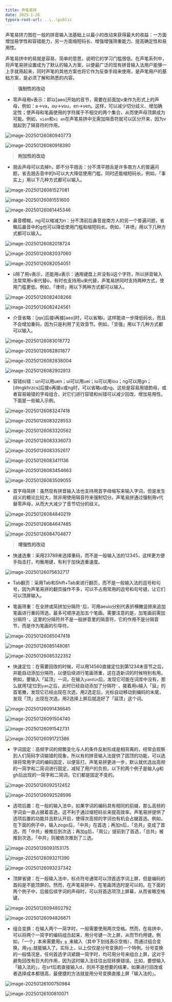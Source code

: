 ```yaml
---
title: 声笔易拼
date: 2025-1-26
typora-root-url: ..\..\public
---
```


声笔易拼力图在一般的拼音输入法基础上以最小的改动来获得最大的收益：一方面增加易学性和容错能力，另一方面缩短码长、增强增强筛重能力、提高确定性和易用性。

声笔易拼中的易就是容易、简单的意思，说明它的学习门槛很低。在声笔系列中，将声笔易拼设置成为了默认的输入方案，以便最广泛的现有拼音输入法用户能够一上手就用起来，同时声笔的其他方案也将它作为反查手段来使用，是声笔用户的基础方案，是必须了解和熟悉的内容。

> **强制性的改动**

- 零声母用v表示：即以[aeo]开始的音节，需要在前面加v来作为形式上的声母，例如：a→va，ou→vou，en→ven。这样，可以减少切分歧义、增加确定性；使声母和笔画使用的字符属于不相交的两个集合，从而使声母顶屏成为可能。例如，`xian`和`xi an`在声笔易拼中无需加隔音符就可以区分开来，因为v就起到了隔音符的作用。

![image-20250126080940773](/images/image-20250126080940773.png)

![image-20250126080918390](/images/image-20250126080918390.png)

> **附加性的改动**

- 翘舌声母可以去掉h，即不分平翘舌：分不清平翘舌是许多南方人的普遍问题，省去翘舌音中的h可以大大降低使用门槛，同时还能缩短码长。例如，「事实上」用以下几种方式都可以输入。

![image-20250126081527081](/images/image-20250126081527081.png)

![image-20250126081551600](/images/image-20250126081551600.png)

![image-20250126081445346](/images/image-20250126081445346.png)

- 鼻音模糊，ng可以缩减为n：分不清前后鼻音是南方人的另一个普遍问题，省略后鼻音中的g也可以降低使用门槛和缩短码长。例如，「井喷」用以下几种方式都可以输入。

![image-20250126082018724](/images/image-20250126082018724.png)

![image-20250126082037060](/images/image-20250126082037060.png)

![image-20250126082054051](/images/image-20250126082054051.png)

- ü除了用v表示，还能用u表示：通用键盘上并没有ü这个字符，所以拼音输入法常常用v来代替ü，有时也支持用u来代替，声笔易拼同时支持两种方式，使用门槛更低。例如，「律师」用以下两种方式都可以输入。

![image-20250126082408266](/images/image-20250126082408266.png)

![image-20250126082424561](/images/image-20250126082424561.png)

- 介音省略：[jqx]后接i再接[aeo]时，可以省略i，这样能进一步降低码长，而且不会增加重码，因为只是利用了无效音节。例如，「坚强」用以下几种方式都可以输入。

![image-20250126083018772](/images/image-20250126083018772.png)

![image-20250126082801877](/images/image-20250126082801877.png)

![image-20250126082838004](/images/image-20250126082838004.png)

![image-20250126082902813](/images/image-20250126082902813.png)

- 容错纠错：un可以用uen；ui可以用uei；iu可以用iou；ng可以用gn；[dtngkhrzcs]后接o再接u或ng时，可以省略u或ng。这些是容易用错韵母，或者容易输错的字母组合，对它们进行容错和纠错可以减少回改、增加易用性。下面是一些输入示例。

![image-20250126083247418](/images/image-20250126083247418.png)

![image-20250126083228553](/images/image-20250126083228553.png)

![image-20250126083320562](/images/image-20250126083320562.png)

![image-20250126083336073](/images/image-20250126083336073.png)

![image-20250126083352617](/images/image-20250126083352617.png)

![image-20250126083411136](/images/image-20250126083411136.png)

![image-20250126083454663](/images/image-20250126083454663.png)

![image-20250126083509055](/images/image-20250126083509055.png)

- 首字母简拼：虽然现有拼音输入法也支持用首字母缩写来输入字词，但是发生歧义的概论比较大，除非用使用隔音符来强制切分。声笔易拼通过强制用v代替零声母，从而大大减少了音节切分的歧义。

![image-20250126084840219](/images/image-20250126084840219.png)

![image-20250126084647485](/images/image-20250126084647485.png)

![image-20250126084704877](/images/image-20250126084704877.png)

> **增强性的改动**

- 快速选重：采用23789来选择重码，而不是一般输入法的12345，这样更方便手指击打，均衡用键，有利于加快选重速度。

![image-20250126075632717](/images/image-20250126075632717.png)

- Tab翻页：采用Tab和Shift+Tab来进行翻页，而不是一般输入法的逗号和句号，因为声笔易拼的翻页操作不多，可以不占用常用的逗号和句号键，让它们可以顶屏输入。

- 笔画筛重：在全拼或简拼加分隔符`'`后，可用aeuio分别代表折横撇竖捺来追加笔画进行重码筛选，最多可顺序追加五个笔画。需要注意的是，加笔画前需加分隔符`'`。这里的分隔符并不是一般拼音里的隔音符，它的作用不是分隔音节，而是作为笔画的引导符。

![image-20250126085047418](/images/image-20250126085047418.png)

![image-20250126085148081](/images/image-20250126085148081.png)

![image-20250126085322352](/images/image-20250126085322352.png)

- 快速定位：在需要回改的时候，可以用14560直接定位到第1234末音节之后，并能自动添加分隔符，以便后续进行笔画筛重，这在造新词的时候特别有用。例如，要输入「延顶」一词，在输入`yandin`后，发现它可能在词库中没有，那么就用1定位到`yan`之后，此时已经自动添加了分隔符`'`，接着用u输入「延」的首笔撇，发现它已经出现在次选，用2选定后，光标自动移动到编码的末尾，发现「顶」出现在次选，用2选择上屏后就造好了「延顶」这个词。

![image-20250126091436645](/images/image-20250126091436645.png)

![image-20250126091504740](/images/image-20250126091504740.png)

![image-20250126091542731](/images/image-20250126091542731.png)

![image-20250126091721386](/images/image-20250126091721386.png)

- 字词固定：高频字词的频繁变化与人的条件反射形成是相背离的，经常会观察到人们简码字词输错的现象，所以有的拼音输入法提供了固顶的功能，可以选择将常用字词的编码固定，以便盲打。声笔易拼更进一步，默认就优选出高频的一简字和二简词进行固定，减轻了用户的负担。以下的两个例子是输入g和gh后出现的一简字和二简词，它们都是固定不变的。

![image-20250126092512452](/images/image-20250126092512452.png)

![image-20250126092528596](/images/image-20250126092528596.png)

- 选项后置：在一般的输入法中，如果字词的编码具有相同的前缀，那么高频的字词会一直占据着首选，这不利于通过缩短码长来提高效率。声笔易拼提供了选项后置的功能并且默认开启，使得次高频的字词也有机会占据首选。例如，在下面的例子中，输入zogo后，「中共」在首选；再加n后，「总共」变成了首选，而「中共」被推后到次选；再加g后，「周公」提前到了首选，「总共」被推到次选，「中共」则被依次推到了三选。

![image-20250126093153175](/images/image-20250126093153175.png)

![image-20250126093211390](/images/image-20250126093211390.png)

![image-20250126093237342](/images/image-20250126093237342.png)

- 顶屏省键：在一般输入法中，标点符号通常可以顶首选字词上屏，但是编码的首码是不能顶屏的。然而，在声笔易拼中，在笔画筛选时是可以的。在下面的两个例子中，后接后续字词的声母时，可以将首选项顶上屏幕，从而省略空格键。

![image-20250126094802792](/images/image-20250126094802792.png)

![image-20250126094826671](/images/image-20250126094826671.png)

- 组合变换：在输入两个一简字时，一般需要使用两次空格。然而，在易拼中，可以将两个一简字的编码组合起来，用分号键一次上屏，从而节约用键。例如，「一个」本来需要用`y_g_`来输入（其中下划线表示空格），而通过组合变换，用`yg;`就能输入了。实际上，以上仅仅是分号变换的一个特例。分号变换的一般情况是，任何首选字词紧跟一简字时，均可用分号来组合上屏，这对于避免回改有巨大的作用，因为这时输入法往往出现转换错误。比如，要想输入「输入法的」，在srf后若直接输入d，则并不是想要的结果，如果进行回改或者选择成本都很高，最便捷的方法就是用分号变换直接上屏「输入法的」。

![image-20250126100750984](/images/image-20250126100750984.png)

![image-20250126100810071](/images/image-20250126100810071.png)

